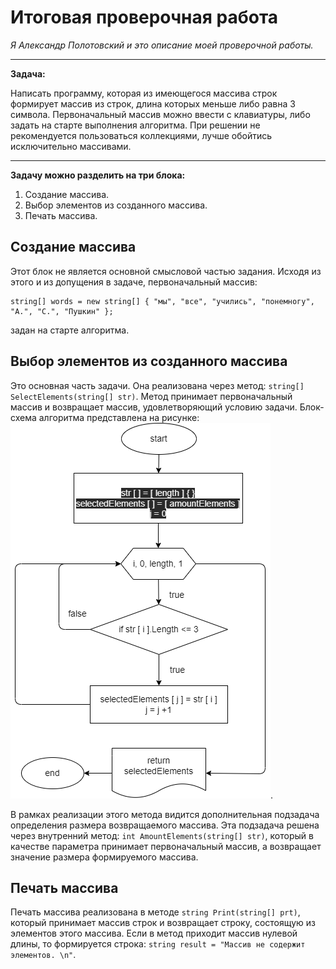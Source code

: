 # Итоговая проверочная работа

*Я Александр Полотовский и это описание моей проверочной работы.*

---

**Задача:**

 Написать программу, которая из имеющегося массива строк формирует массив из строк, длина которых меньше либо равна 3 символа. Первоначальный массив можно ввести с клавиатуры, либо задать на старте выполнения алгоритма. При решении не рекомендуется пользоваться коллекциями, лучше обойтись исключительно массивами.

---

**Задачу можно разделить на три блока:**

1. Создание массива.
2. Выбор элементов из созданного массива.
3. Печать массива.

## Создание массива

Этот блок не является основной смысловой частью задания. Исходя из этого и из допущения в задаче, первоначальный массив:

    string[] words = new string[] { "мы", "все", "учились", "понемногу", "А.", "С.", "Пушкин" };

задан на старте алгоритма.

## Выбор элементов из созданного массива

Это основная часть задачи. Она реализована через метод: `string[] SelectElements(string[] str)`. Метод принимает первоначальный массив и возвращает массив, удовлетворяющий условию задачи. Блок-схема алгоритма представлена на рисунке: ![блок-схема](Block_diagram.drawio.png).

В рамках реализации этого метода видится дополнительная подзадача определения размера возвращаемого массива. Эта подзадача решена через внутренний метод: `int AmountElements(string[] str)`, который в качестве параметра принимает первоначальный массив, а возвращает значение размера формируемого массива.

## Печать массива

Печать массива реализована в методе `string Print(string[] prt)`, который принимает массив строк и возвращает строку, состоящую из элементов этого массива. Если в метод приходит массив нулевой длины, то формируется строка: `string result = "Массив не содержит элементов. \n"`.
